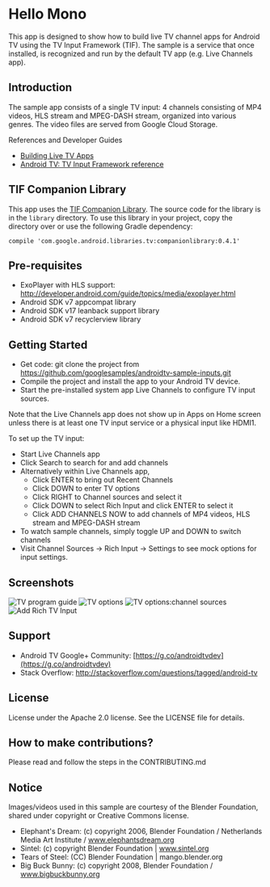 # Hello Mono

This app is designed to show how to build live TV channel apps for
Android TV using the TV Input Framework (TIF). The sample is a service
that once installed, is recognized and run by the default TV app
(e.g. Live Channels app).

## Introduction

The sample app consists of a single TV input: 4 channels consisting of
MP4 videos, HLS stream and MPEG-DASH stream, organized into various
genres. The video files are served from Google Cloud Storage.

References and Developer Guides

- [Building Live TV Apps](http://developer.android.com/training/tv/tif/index.html)
- [Android TV: TV Input Framework reference](https://developer.android.com/reference/android/media/tv/package-summary.html)

## TIF Companion Library

This app uses the [TIF Companion Library](https://developer.android.com/training/tv/tif/tvinput.html#TIFCompanion).
The source code for the library is in the `library` directory. To use this library in your project,
copy the directory over or use the following Gradle dependency:

    compile 'com.google.android.libraries.tv:companionlibrary:0.4.1'

## Pre-requisites

- ExoPlayer with HLS support: http://developer.android.com/guide/topics/media/exoplayer.html
- Android SDK v7 appcompat library
- Android SDK v17 leanback support library
- Android SDK v7 recyclerview library

## Getting Started

- Get code: git clone the project from https://github.com/googlesamples/androidtv-sample-inputs.git
- Compile the project and install the app to your Android TV device.
- Start the pre-installed system app Live Channels to configure TV
input sources.

Note that the Live Channels app does not show up in Apps on Home screen
unless there is at least one TV input service or a physical input like
HDMI1.

To set up the TV input:
- Start Live Channels app
- Click Search to search for and add channels
- Alternatively within Live Channels app,
  + Click ENTER to bring out Recent Channels
  + Click DOWN to enter TV options
  + Click RIGHT to Channel sources and select it
  + Click DOWN to select Rich Input and click ENTER to select it
  + Click ADD CHANNELS NOW to add channels of MP4 videos, HLS stream and MPEG-DASH stream
- To watch sample channels, simply toggle UP and DOWN to switch channels
- Visit Channel Sources -> Rich Input -> Settings to see mock options for input settings.

## Screenshots

![TV program guide](screenshots/guide.png)
![TV options](screenshots/options.png)
![TV options:channel sources](screenshots/sources.png)
![Add Rich TV Input](screenshots/adding.png)

## Support

- Android TV Google+ Community: [https://g.co/androidtvdev](https://g.co/androidtvdev)
- Stack Overflow: http://stackoverflow.com/questions/tagged/android-tv

## License

License under the Apache 2.0 license. See the LICENSE file for details.

## How to make contributions?

Please read and follow the steps in the CONTRIBUTING.md

## Notice

Images/videos used in this sample are courtesy of the Blender
Foundation, shared under copyright or Creative Commons license.

- Elephant's Dream: (c) copyright 2006, Blender Foundation / Netherlands Media Art Institute / www.elephantsdream.org
- Sintel: (c) copyright Blender Foundation | www.sintel.org
- Tears of Steel: (CC) Blender Foundation | mango.blender.org
- Big Buck Bunny: (c) copyright 2008, Blender Foundation / www.bigbuckbunny.org
